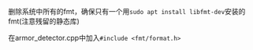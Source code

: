 删除系统中所有的fmt，确保只有一个用```sudo apt install libfmt-dev```安装的fmt(注意残留的静态库)


在armor_detector.cpp中加入```#include <fmt/format.h>```
